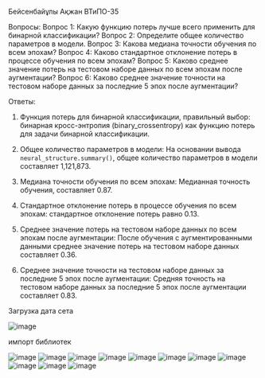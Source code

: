Бейсенбайұлы Ақжан ВТиПО-35

Вопросы:
Вопрос 1: Какую функцию потерь лучше всего применить для бинарной классификации?
Вопрос 2: Определите общее количество параметров в модели.
Вопрос 3: Какова медиана точности обучения по всем эпохам?
Вопрос 4: Каково стандартное отклонение потерь в процессе обучения по всем эпохам?
Вопрос 5: Каково среднее значение потерь на тестовом наборе данных по всем эпохам после аугментации?
Вопрос 6: Каково среднее значение точности на тестовом наборе данных за последние 5 эпох после аугментации?

Ответы:
1. Функция потерь для бинарной классификации, правильный выбор: бинарная кросс-энтропия (binary_crossentropy) как функцию потерь для задачи бинарной классификации.

2. Общее количество параметров в модели: На основании вывода `neural_structure.summary()`, общее количество параметров в модели составляет 1,121,873.

3. Медиана точности обучения по всем эпохам: Медианная точность обучения, составляет 0.87.

4. Стандартное отклонение потерь в процессе обучения по всем эпохам: стандартное отклонение потерь равно 0.13.

5. Среднее значение потерь на тестовом наборе данных по всем эпохам после аугментации: После обучения с аугментированными данными среднее значение потерь на тестовом наборе данных составляет 0.36.

6. Среднее значение точности на тестовом наборе данных за последние 5 эпох после аугментации: Средняя точность на тестовом наборе данных за последние 5 эпох после аугментации составляет 0.83.


Загрузка дата сета

![image](https://github.com/MOLIBDEN79/Dino-Dragon-Jean/assets/47570307/b4bfc3d9-c45d-4e8a-94a4-94ce04a0fdbe)

импорт библиотек

![image](https://github.com/MOLIBDEN79/Dino-Dragon-Jean/assets/47570307/530f7f4f-0839-4a1e-a7d9-7f72ef3df13d)
![image](https://github.com/MOLIBDEN79/Dino-Dragon-Jean/assets/47570307/b81e8368-9fe2-4a69-af2a-f0285527b5cc)
![image](https://github.com/MOLIBDEN79/Dino-Dragon-Jean/assets/47570307/a59594db-98ee-4693-a471-f2d00f51a7cb)
![image](https://github.com/MOLIBDEN79/Dino-Dragon-Jean/assets/47570307/77f4e706-d76f-4439-ab00-77f2da344adc)
![image](https://github.com/MOLIBDEN79/Dino-Dragon-Jean/assets/47570307/c3a4fd16-eb0f-4f36-bde3-9230fc9dbae6)
![image](https://github.com/MOLIBDEN79/Dino-Dragon-Jean/assets/47570307/38907bb3-e804-4f7d-99c2-075635e50af8)
![image](https://github.com/MOLIBDEN79/Dino-Dragon-Jean/assets/47570307/fb892e12-d937-4c44-ac07-8e5ec5aa8cce)
![image](https://github.com/MOLIBDEN79/Dino-Dragon-Jean/assets/47570307/92f86267-a052-49b0-9224-0d15426d0ad5)
![image](https://github.com/MOLIBDEN79/Dino-Dragon-Jean/assets/47570307/4e019cd1-66ac-4f20-b902-149423a501cc)
![image](https://github.com/MOLIBDEN79/Dino-Dragon-Jean/assets/47570307/830a7377-fc13-47ed-acd8-7f96ad754477)
![image](https://github.com/MOLIBDEN79/Dino-Dragon-Jean/assets/47570307/3de81026-8c57-4e43-b155-1e13be74e046)
